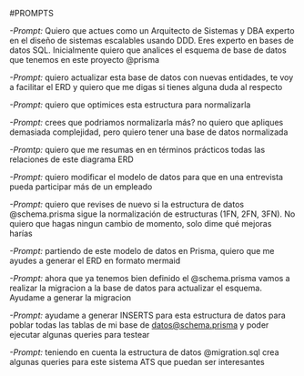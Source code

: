 #PROMPTS

*-Prompt:* Quiero que actues como un  Arquitecto de Sistemas y DBA experto en el diseño de sistemas escalables usando DDD. Eres  experto en bases de datos SQL.
Inicialmente quiero que analices el esquema de base de datos que tenemos en este proyecto @prisma 

*-Prompt:* quiero actualizar esta base de datos con nuevas entidades, te voy a facilitar el ERD y quiero que me digas si tienes alguna duda al respecto

*-Prompt:* quiero que optimices esta estructura para normalizarla

*-Prompt:* crees que podriamos normalizarla más? no quiero que apliques demasiada complejidad, pero quiero tener una base de datos normalizada

*-Promtp:* quiero que me resumas en en términos prácticos todas las relaciones de este diagrama ERD

*-Prompt:* quiero modificar el modelo de datos para que en una entrevista pueda participar más de un empleado

*-Prompt:* quiero que revises de nuevo si la estructura de datos @schema.prisma  sigue la normalización de estructuras (1FN, 2FN, 3FN). No quiero que hagas ningun cambio de momento, solo dime qué mejoras harías

*-Prompt:* partiendo de este modelo de datos en Prisma, quiero que me ayudes a generar el ERD en formato mermaid

*-Prompt:* ahora que ya tenemos bien definido el @schema.prisma vamos a realizar la migracion a la base de datos para actualizar el esquema. Ayudame a generar la migracion

*-Prompt:* ayudame a generar INSERTS para esta estructura de datos para poblar todas las tablas de mi base de datos@schema.prisma y poder ejecutar algunas queries para testear

*-Prompt:* teniendo en cuenta la estructura de datos @migration.sql crea algunas queries para este sistema ATS que puedan ser interesantes